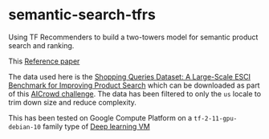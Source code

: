 # semantic-search-tfrs
Using TF Recommenders to build a two-towers model for semantic product search and ranking.

This
[Reference paper](https://dl.acm.org/doi/pdf/10.1145/3292500.3330759)

The data used here is the [Shopping Queries Dataset: A Large-Scale ESCI Benchmark for
Improving Product Search](https://arxiv.org/pdf/2206.06588.pdf) which can be downloaded as part of this
[AICrowd challenge](https://www.aicrowd.com/challenges/esci-challenge-for-improving-product-search). The data has 
been filtered to only the `us` locale to trim down size and reduce complexity.

This has been tested on Google Compute Platform on a `tf-2-11-gpu-debian-10` family type of [Deep learning VM](https://cloud.google.com/deep-learning-vm/docs/)



